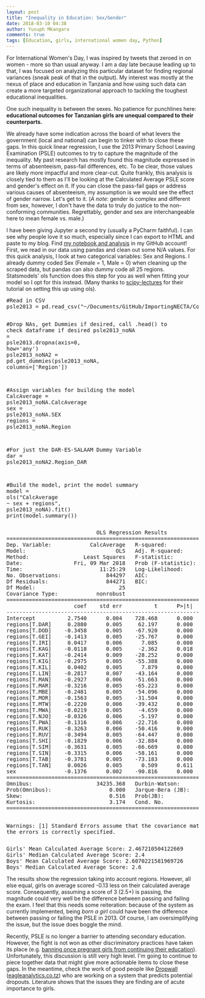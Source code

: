 ```yaml
---
layout: post
title: "Inequality in Education: Sex/Gender"
date: 2018-03-10 04:38
author: Yusuph Mkangara
comments: true
tags: [Education, girls, international women day, Python]
---
```

For International Women's Day, I was inspired by tweets that zeroed in on women - more so than usual anyway. I am a day late because leading up to that, I was focused on analyzing this particular dataset for finding regional variances (sneak peak of that in the output). My interest was mostly at the nexus of place and education in Tanzania and how using such data can create a more targeted organizational approach to tackling the toughest educational inequalities.

One such inequality is between the sexes. No patience for punchlines here: <strong>educational outcomes for Tanzanian girls are unequal compared to their counterparts.</strong>
<!--more-->
We already have some indication across the board of what levers the government (local and national) can begin to tinker with to close these gaps. In this quick linear regression, I use the 2013 Primary School Leaving Examination (PSLE) outcomes to try to capture the magnitude of the inequality. My past research has mostly found this magnitude expressed in terms of absenteeism, pass-fail differences, etc. To be clear, those values are likely more impactful and more clear-cut. Quite frankly, this analysis is closely tied to them as I'll be looking at the Calculated Average PSLE score and gender's effect on it. If you can close the pass-fail gaps or address various causes of absenteeism, my assumption is we would see the effect of gender narrow. Let's get to it. (<em>A note</em>: gender is complex and different from sex, however, I don't have the data to truly do justice to the non-conforming communities. Regrettably, gender and sex are interchangeable here to mean female vs. male.)

I have been giving Jupyter a second try (usually a PyCharm faithful). I can see why people love it so much, especially since I can export to HTML and paste to my blog. Find <a href="https://github.com/yo-my-bard/Scraping-NECTA/blob/master/Womens_Day_Models_Analysis.ipynb">my notebook and analysis</a> in my GitHub account! First, we read in our data using pandas and clean out some N/A values. For this quick analysis, I look at two categorical variables: Sex and Regions. I already dummy coded Sex (Female = 1, Male = 0) when cleaning up the scraped data, but pandas can also dummy code all 25 regions. Statsmodels' ols function does this step for you as well when fitting your model so I opt for this instead. (Many thanks to <a href="https://www.scipy-lectures.org/packages/statistics/auto_examples/plot_regression_3d.html" target="_blank" rel="noopener">scipy-lectures</a> for their tutorial on setting this up using ols).

<div class="cell border-box-sizing code_cell rendered">
<div class="input">
<div class="inner_cell">
<div class="input_area">
<div class=" highlight hl-ipython3">
<pre><span class="c1">#Read in CSV</span>
<span class="n">psle2013</span> <span class="o">=</span> <span class="n">pd</span><span class="o">.</span><span class="n">read_csv</span><span class="p">(</span><span class="s2">"~/Documents/GitHub/ImportingNECTA/CompleteDatasets/necta_psle_2013.csv"</span><span class="p">)</span>

<span class="c1">#Drop NAs, get Dummies if desired, call .head() to check dataframe if desired</span>
<span class="n">psle2013_noNA</span> <span class="o">=</span> <span class="n">psle2013</span><span class="o">.</span><span class="n">dropna</span><span class="p">(</span><span class="n">axis</span><span class="o">=</span><span class="mi">0</span><span class="p">,</span> <span class="n">how</span><span class="o">=</span><span class="s1">'any'</span><span class="p">)</span>
<span class="n">psle2013_noNA2</span> <span class="o">=</span> <span class="n">pd</span><span class="o">.</span><span class="n">get_dummies</span><span class="p">(</span><span class="n">psle2013_noNA</span><span class="p">,</span> <span class="n">columns</span><span class="o">=</span><span class="p">[</span><span class="s1">'Region'</span><span class="p">])</span>

<span class="c1">#Assign variables for building the model</span>
<span class="n">CalcAverage</span> <span class="o">=</span> <span class="n">psle2013_noNA</span><span class="o">.</span><span class="n">CalcAverage</span>
<span class="n">sex</span> <span class="o">=</span> <span class="n">psle2013_noNA</span><span class="o">.</span><span class="n">SEX</span>
<span class="n">regions</span> <span class="o">=</span> <span class="n">psle2013_noNA</span><span class="o">.</span><span class="n">Region</span>

<span class="c1">#For just the DAR-ES-SALAAM Dummy Variable</span>
<span class="n">dar</span> <span class="o">=</span> <span class="n">psle2013_noNA2</span><span class="o">.</span><span class="n">Region_DAR</span>

<span class="c1">#Build the model, print the model summary</span>
<span class="n">model</span> <span class="o">=</span> <span class="n">ols</span><span class="p">(</span><span class="s2">"CalcAverage ~ sex + regions"</span><span class="p">,</span> <span class="n">psle2013_noNA</span><span class="p">)</span><span class="o">.</span><span class="n">fit</span><span class="p">()</span>
<span class="nb">print</span><span class="p">(</span><span class="n">model</span><span class="o">.</span><span class="n">summary</span><span class="p">())</span>
</pre>
</div>
</div>
</div>
</div>
<div class="output_wrapper">
<div class="output">
<div class="output_area">
<div class="prompt"></div>
<div class="output_subarea output_stream output_stdout output_text">
<pre>                            OLS Regression Results                            
==============================================================================
Dep. Variable:            CalcAverage   R-squared:                       0.075
Model:                            OLS   Adj. R-squared:                  0.075
Method:                 Least Squares   F-statistic:                     2748.
Date:                Fri, 09 Mar 2018   Prob (F-statistic):               0.00
Time:                        11:25:29   Log-Likelihood:            -8.9027e+05
No. Observations:              844297   AIC:                         1.781e+06
Df Residuals:                  844271   BIC:                         1.781e+06
Df Model:                          25                                         
Covariance Type:            nonrobust                                         
==================================================================================
                     coef    std err          t      P&gt;|t|      [0.025      0.975]
----------------------------------------------------------------------------------
Intercept          2.7540      0.004    728.468      0.000       2.747       2.761
regions[T.DAR]     0.2880      0.005     62.197      0.000       0.279       0.297
regions[T.DOD]    -0.3458      0.005    -67.920      0.000      -0.356      -0.336
regions[T.GEI]    -0.1413      0.005    -25.767      0.000      -0.152      -0.131
regions[T.IRI]     0.0417      0.006      7.085      0.000       0.030       0.053
regions[T.KAG]    -0.0118      0.005     -2.362      0.018      -0.022      -0.002
regions[T.KAT]    -0.2414      0.009    -28.252      0.000      -0.258      -0.225
regions[T.KIG]    -0.2975      0.005    -55.388      0.000      -0.308      -0.287
regions[T.KIL]     0.0402      0.005      7.879      0.000       0.030       0.050
regions[T.LIN]    -0.2817      0.007    -43.164      0.000      -0.295      -0.269
regions[T.MAN]    -0.2927      0.006    -51.663      0.000      -0.304      -0.282
regions[T.MAR]    -0.3216      0.005    -65.223      0.000      -0.331      -0.312
regions[T.MBE]    -0.2481      0.005    -54.096      0.000      -0.257      -0.239
regions[T.MOR]    -0.1563      0.005    -31.504      0.000      -0.166      -0.147
regions[T.MTW]    -0.2220      0.006    -39.432      0.000      -0.233      -0.211
regions[T.MWA]    -0.0219      0.005     -4.659      0.000      -0.031      -0.013
regions[T.NJO]    -0.0326      0.006     -5.197      0.000      -0.045      -0.020
regions[T.PWA]    -0.1316      0.006    -22.716      0.000      -0.143      -0.120
regions[T.RUK]    -0.3263      0.006    -50.416      0.000      -0.339      -0.314
regions[T.RUV]    -0.3494      0.005    -64.447      0.000      -0.360      -0.339
regions[T.SHI]    -0.1829      0.006    -32.884      0.000      -0.194      -0.172
regions[T.SIM]    -0.3631      0.005    -66.669      0.000      -0.374      -0.352
regions[T.SIN]    -0.3315      0.006    -58.161      0.000      -0.343      -0.320
regions[T.TAB]    -0.3781      0.005    -73.183      0.000      -0.388      -0.368
regions[T.TAN]     0.0026      0.005      0.509      0.611      -0.007       0.012
sex               -0.1376      0.002    -90.816      0.000      -0.141      -0.135
==============================================================================
Omnibus:                    34235.368   Durbin-Watson:                   1.126
Prob(Omnibus):                  0.000   Jarque-Bera (JB):            38535.362
Skew:                           0.516   Prob(JB):                         0.00
Kurtosis:                       3.174   Cond. No.                         29.5
==============================================================================

Warnings:
[1] Standard Errors assume that the covariance matrix of the errors is correctly specified.</pre>
</div>
</div>
</div>
</div>
</div>
<div class="cell border-box-sizing code_cell rendered">
<div class="output_wrapper">
<div class="output">
<div class="output_area">
<div class="output_subarea output_stream output_stdout output_text">
<pre>Girls' Mean Calculated Average Score: 2.467210504122669
Girls' Median Calculated Average Score: 2.4
Boys' Mean Calculated Average Score: 2.6070221581969726
Boys' Median Calculated Average Score: 2.6
</pre>
</div>
</div>
</div>
</div>
</div>

The results show the regression taking into account regions. However, all else equal, girls on average scored -0.13 less on their calculated average score. Consequently, assuming a score of 3 (2.5+) is passing, the magnitude could very well be the difference between passing and failing the exam. I feel that this needs some reiteration: because of the system as currently implemented, being <em>born a girl</em> could have been the difference between passing or failing the PSLE in 2013. Of course, I am oversimplifying the issue, but the issue does boggle the mind.

Recently, PSLE is no longer a barrier to attending secondary education. However, the fight is not won as other discriminatory practices have taken its place (e.g. <a href="https://www.theguardian.com/global-development/2017/jun/30/tanzania-president-ban-pregnant-girls-from-school-john-magufuli">banning once pregnant girls from continuing their education</a>). Unfortunately, this discussion is still very high level. I'm going to continue to piece together data that might give more actionable items to close these gaps. In the meantime, check the work of good people like <a href="https://twitter.com/dropwall_" target="_blank" rel="noopener">Dropwall</a> (<a href="http://www.eagleanalytics.co.tz/" target="_blank" rel="noopener">eagleanalytics.co.tz</a>) who are working on a system that predicts potential dropouts. Literature shows that the issues they are finding are of acute importance to girls.